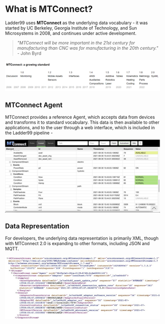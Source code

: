 # What is MTConnect?

Ladder99 uses **MTConnect** as the underlying data vocabulary - it was started by UC Berkeley, Georgia Institute of Technology, and Sun Microsystems in 2008, and continues under active development. 

> _"MTConnect will be more important in the 21st century for manufacturing than CNC was for manufacturing in the 20th century."_ - John Byrd

![](_images/mtconnect-timeline.png)


## MTConnect Agent

MTConnect provides a reference Agent, which accepts data from devices and transforms it to standard vocabulary. This data is then available to other applications, and to the user through a web interface, which is included in the Ladder99 pipeline -

![](_images/agent-html_1200.jpg)


## Data Representation

For developers, the underlying data representation is primarily XML, though with MTConnect 2.0 is expanding to other formats, including JSON and MQTT. 

![](_images/agent-xml.jpg)

